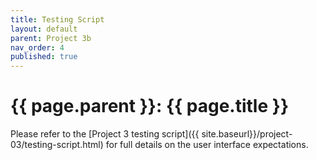 ```yaml
---
title: Testing Script
layout: default
parent: Project 3b
nav_order: 4
published: true
---
```



# {{ page.parent }}: {{ page.title }}

Please refer to the 
[Project 3 testing script]({{ site.baseurl}}/project-03/testing-script.html)
for full details on the user interface expectations.

